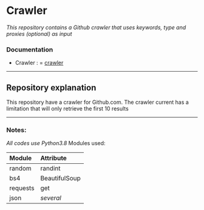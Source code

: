 # Crawler #

_*This repository contains a Github crawler that uses keywords, type and proxies (optional) as input*_

### Documentation ###
- Crawler : = [crawler](https://rickfernandes.github.io/crawler/docs/crawler.html)

---

## Repository explanation ##
This repository have a crawler for Github.com. The crawler current has a limitation that will only retrieve the first 10 results

---
### Notes: ###
*All codes use Python3.8*
Modules used:

|Module|Attribute|
|:-----|:-----|
|random|randint|
|bs4|BeautifulSoup|
|requests|get|
|json|*several*|